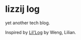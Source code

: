 # lizzij log
yet another tech blog.

Inspired by [Lil'Log](lilianweng.github.io/log) by Weng, Lilian.
